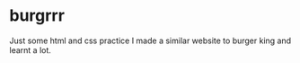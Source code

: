 # burgrrr
Just some html and css practice
I made a similar website to burger king and learnt a lot. 
